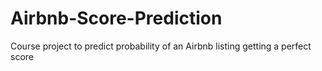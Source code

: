 # Airbnb-Score-Prediction
Course project to predict probability of an Airbnb listing getting a perfect score
